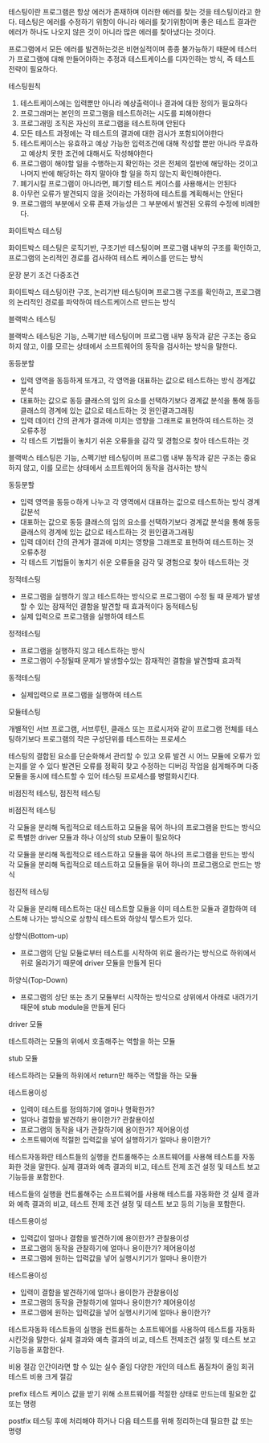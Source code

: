 테스팅이란
프로그램은 항상 에러가 존재하며 이러한 에러를 찾는 것을 테스팅이라고 한다.
테스팅은 에러를 수정하기 위함이 아니라 에러를 찾기위함이며
좋은 테스트 결과란 에러가 하나도 나오지 않은 것이 아니라 많은 에러를 찾아냈다는 것이다.


프로그램에서 모든 에러를 발견하는것은 비현실적이며 종종 불가능하기 때문에
테스터가 프로그램에 대해 만들어야하는 추정과 테스트케이스를 디자인하는 방식,
즉 테스트 전략이 필요하다.

테스팅원칙
1. 테스트케이스에는 입력뿐만 아니라 예상출력이나 결과에 대한 정의가 필요하다
2. 프로그래머는 본인의 프로그램을 테스트하려는 시도를 피해야한다
3. 프로그래밍 조직은 자신의 프로그램을 테스트하며 안된다
4. 모든 테스트 과정에는 각 테스트의 결과에 대한 검사가 포함되어야한다
5. 테스트케이스는 유효하고 예상 가능한 입력조건에 대해 작성할 뿐만 아니라 무효하고 예상치 못한 조건에 대해서도 작성해야한다
6. 프로그램이 해야할 일을 수행하는지 확인하는 것은 전체의 절반에 해당하는 것이고 나머지 반에 해당하는 하지 말아야 할 일을 하지 않는지 확인해야한다.
7. 폐기시킬 프로그램이 아니라면, 폐기할 테스트 케이스를 사용해서는 안된다
8. 아무런 오류가 발견되지 않을 것이라는 가정하에 테스트를 계획해서는 안된다
9. 프로그램의 부분에서 오류 존재 가능성은 그 부분에서 발견된 오류의 수정에 비례한다.

화이트박스 테스팅

화이트박스 테스팅은 로직기반, 구조기반 테스팅이며
프로그램 내부의 구조를 확인하고, 프로그램의 논리적인 경로를 검사하여 테스트 케이스를 만드는 방식

문장
분기
조건
다중조건

화이트박스 테스팅이란 구조, 논리기반 테스팅이며
프로그램 구조를 확인하고, 프로그램의 논리적인 경로를 파악하여 테스트케이스르 만드는 방식

블랙박스 테스팅

블랙박스 테스팅은 기능, 스펙기반 테스팅이며
프로그램 내부 동작과 같은 구조는 중요하지 않고, 이를 모르는 상태에서 소프트웨어의 동작을 검사하는 방식을 말한다.

동등분할
- 입력 영역을 동등하게 또개고, 각 영역을 대표하는 값으로 테스트하는 방식
경계값분석
- 대표하는 값으로 동등 클래스의 임의 요소를 선택하기보다 경계값 분석을 통해 동등 클래스의 경계에 있는 값으로 테스트하는 것
원인결과그래핑
- 입력 데이터 간의 관계가 결과에 미치는 영향을 그래프로 표현하여 테스트하는 것
오류추정
- 각 테스트 기법들이 놓치기 쉬온 오류들을 감각 및 경험으로 찾아 테스트하는 것

블랙박스 테스팅은 기능, 스펙기반 테스팅이며
프로그램 내부 동작과 같은 구조는 중요하지 않고, 이를 모르는 상태에서 소프트웨어의 동작을 검사하는 방식

동등분할
- 입력 영역을 동등ㅇ하게 나누고 각 영역에서 대표하는 값으로 테스트하는 방식
경계값분석
- 대표하는 값으로 동등 클래스의 임의 요소를 선택하기보다 경계값 분석을 통해 동등 클래스의 경계에 있는 값으로 테스트하는 것
원인결과그래핑
- 입력 데이터 간의 관계가 결과에 미치는 영향을 그래프로 표현하여 테스트하는 것
오류추정
- 각 테스트 기법들이 놓치기 쉬운 오류들을 감각 및 경험으로 찾아 테스트하는 것


정적테스팅
- 프로그램을 실행하기 않고 테스트하는 방식으로
프로그램이 수정 될 때 문제가 발생할 수 있는 잠재적인 결함을 발견할 때 효과적이다
동적테스팅
- 실제 입력으로 프로그램을 실행하여 테스트

정적테스팅
- 프로그램을 실행하지 않고 테스트하는 방식
- 프로그램이 수정될때 문제가 발생할수있는 잠재적인 결함을 발견할때 효과적

동적테스팅
- 실제입력으로 프로그램을 실행하여 테스트


모듈테스팅

개별적인 서브 프로그램, 서브루틴, 클래스 또는 프로시저와 같이 프로그램 전체를 테스팅하기보다
프로그램의 작은 구성단위를 테스트하는 프로세스

테스팅의 결합된 요소를 단순화해서 관리할 수 있고
오류 발견 시 어느 모듈에 오류가 있는지를 알 수 있다
발견된 오류를 정확히 찾고 수정하는 디버깅 작업을 쉽게해주며
다중 모듈을 동시에 테스트할 수 있어 테스팅 프로세스를 병렬화시킨다.


비점진적 테스팅, 점진적 테스팅

비점진적 테스팅

각 모듈을 분리해 독립적으로 테스트하고 모듈을 묶어 하나의 프로그램을 만드는 방식으로
특별한 driver 모듈과 하나 이상의 stub 모듈이 필요하다

각 모듈을 분리해 독립적으로 테스트하고 모듈을 묶어 하나의 프로그램을 만드는 방식
각 모듈을 분리해 독립적으로 테스트하고 모듈들을 묶어 하나의 프로그램으로 만드는 방식

점진적 테스팅

각 모듈을 분리해 테스트하는 대신 테스트할 모듈을 이미 테스트한 모듈과 결합하여 테스트해 나가는 방식으로
상향식 테스트와 하양식 텧스트가 있다.

상향식(Bottom-up)
- 프로그램의 단일 모듈로부터 테스트를 시작하여 위로 올라가는 방식으로
하위에서 위로 올라가기 때문에 driver 모듈을 만들게 된다

하양식(Top-Down)
- 프로그램의 상단 또는 초기 모듈부터 시작하는 방식으로
상위에서 아래로 내려가기 때문에 stub module을 만들게 된다

driver 모듈

테스트하려는 모듈의 위에서 호출해주는 역할을 하는 모듈

stub 모듈

테스트하려는 모듈의 하위에서 return만 해주는 역할을 하는 모듈


테스트용이성
- 입력이 테스트를 정의하기에 얼마나 명확한가?
- 얼마나 결함을 발견하기 용이한가?
관찰용이성
- 프로그램의 동작을 내가 관찰하기에 용이한가?
제어용이성
- 소프트웨어에 적절한 입력값을 넣어 실행하기가 얼마나 용이한가?

테스트자동화란
테스트들의 실행을 컨트롤해주는 소프트웨어를 사용해 테스트를 자동화한 것을 말한다.
실제 결과와 예측 결과의 비고, 테스트 전제 조건 설정 및 테스트 보고 기능등을 포함한다.

테스트들의 실행을 컨트롤해주는 소프트웨어를 사용해 테스트를 자동화한 것
실제 결과와 예측 결과의 비교, 테스트 전제 조건 설정 및 테스트 보고 등의 기능을 포함한다.

테스트용이성
- 입력값이 얼마나 결함을 발견하기에 용이한가?
관찰용이성
- 프로그램의 동작을 관찰하기에 얼마나 용이한가?
제어용이성
- 프로그램에 원하는 입력값을 넣어 실행시키기가 얼마나 용이한가

테스트용이성
- 입력이 결함을 발견하기에 얼마나 용이한가
관찰용이성
- 프로그램의 동작을 관찰하기에 얼마나 용이한가?
제어용이성
- 프로그램에 원하는 입력값을 넣어 실행시키기에 얼마나 용이한가?

테스트자동화
테스트들의 실행을 컨트롤하는 소프트웨어를 사용하여 테스트를 자동화 시킨것을 말한다.
실제 결과와 예측 결과의 비교, 테스트 전제조건 설정 및 테스트 보고 기능등을 포함한다.

비용 절감
인간이라면 할 수 있는 실수 줄임
다양한 개인의 테스트 품질차이 줄임
회귀 테스트 비용 크게 절감

prefix
테스트 케이스 값을 받기 위해 소프트웨어를 적절한 상태로 만드는데 필요한 값 또는 명령

postfix
테스팅 후에 처리해야 하거나 다음 테스트를 위해 정리하는데 필요한 값 또는 명령

